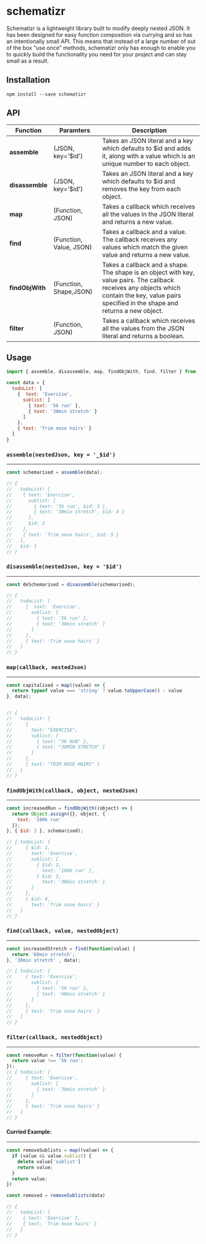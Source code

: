 # schematizr
Schematizr is a lightweight library built to modify deeply nested JSON. It has been designed for easy function composition via currying and so has an intentionally small API. This means that instead of a large number of out of the box "use once" methods, schematizr only has enough to enable you to quickly build the functionality you need for your project and can stay small as a result.

## Installation

```
npm install --save schematizr
```

## API
Function | Paramters | Description
-------------|-----------------------|--------------------------------------------------
**assemble** | (JSON, key='$id') | Takes an JSON literal and a key which defaults to $id and adds it, along with a value which is an unique number to each object.
**disassemble** | (JSON, key='$id') | Takes an JSON literal and a key which defaults to $id and removes the key from each object.
**map** | (Function, JSON) | Takes a callback which receives all the values in the JSON literal and returns a new value.
**find** | (Function, Value, JSON) | Takes a callback and a value. The callback receives any values which match the given value and returns a new value.
**findObjWith** | (Function, Shape,JSON) | Takes a callback and a shape. The shape is an object with key, value pairs. The callback receives any objects which contain the key, value pairs specified in the shape and returns a new object. 
**filter** | (Function, JSON) | Takes a callback which receives all the values from the JSON literal and returns a boolean.

## Usage

```javascript
import { assemble, disassemble, map, findObjWith, find, filter } from 'schematizr';

const data = {
  todoList: [
    {  text: 'Exercise',
      sublist: [
        { text: '5k run' },
        { text: '30min stretch' }
      ]
    },
    { text: 'Trim nose hairs' }
  ]
}
```

### `assemble(nestedJson, key = '_$id')`
---
```javascript
const schemarised = assemble(data);

// {
//   todoList: [
//    { text: 'Exercise',
//      sublist: [
//        { text: '5k run', $id: 3 },
//        { text: '30min stretch', $id: 4 }
//      ],
//      $id: 2
//    },
//    { text: 'Trim nose hairs', $id: 5 }
//   ],
//   $id: 1
// }
```

### `disassemble(nestedJson, key = '$id')`
---
```javascript
const deSchemarised = disassemble(schemarised);

// {
//   todoList: [
//     {  text: 'Exercise',
//       sublist: [
//         { text: '5k run' },
//         { text: '30min stretch' }
//       ]
//     },
//     { text: 'Trim nose hairs' }
//   ]
// }
```

### `map(callback, nestedJson)`
---
```javascript
const capitalised = map((value) => {
  return typeof value === 'string' ? value.toUpperCase() : value
}, data);


// {
//   todoList: [
//     {
//       text: "EXERCISE",
//       sublist: [
//         { text: "5K RUN" },
//         { text: "30MIN STRETCH" }
//       ]
//     },
//     { text: "TRIM NOSE HAIRS" }
//   ]
// }
```

### `findObjWith(callback, object, nestedJson)`
---
```javascript
const increasedRun = findObjWith((object) => {
  return Object.assign({}, object, {
    text: '100k run'
  });
}, { $id: 2 }, schemarised);

// { todoList: [
//     { $id: 1,
//       text: 'Exercise',
//       sublist: [
//         { $id: 2,
//           text: '100k run' },
//         { $id: 3,
//           text: '30min stretch' }
//       ]
//     },
//     { $id: 4,
//       text: 'Trim nose hairs' }
//   ]
// }
```

### `find(callback, value, nestedObject)`
---
```javascript
const increasedStretch = find(function(value) {
  return '60min stretch';
}, '30min stretch' , data);

// { todoList: [
//     { text: 'Exercise',
//       sublist: [
//         { text: '5k run' },
//         { text: '60min stretch' }
//       ]
//     },
//     { text: 'Trim nose hairs' }
//   ]
// }
```

### `filter(callback, nestedObject)`
---
```javascript
const removeRun = filter(function(value) {
  return value !== '5k run';
});
// { todoList: [
//     { text: 'Exercise',
//       sublist: [
//         { text: '30min stretch' }
//       ]
//     },
//     { text: 'Trim nose hairs' }
//   ]
// }
```

#### Curried Example:
---
```javascript
const removeSublists = map((value) => {
  if (value && value.sublist) {
    delete value['sublist']
    return value;
  }
  return value;
})

const removed = removeSublists(data)

// {
//   todoList: [
//    { text: 'Exercise' },
//    { text: 'Trim nose hairs' }
//   ]
// }

```
